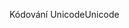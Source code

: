 <span data-ttu-id="a17a1-101">Kódování Unicode</span><span class="sxs-lookup"><span data-stu-id="a17a1-101">Unicode</span></span>